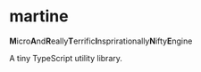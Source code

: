 # martine

**M**icro**A**nd**R**eally**T**errific**I**nsprirationally**N**ifty**E**ngine

A tiny TypeScript utility library.